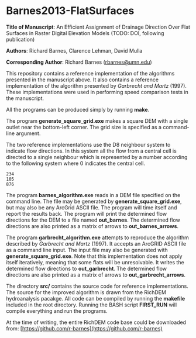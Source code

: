 Barnes2013-FlatSurfaces
=======================

**Title of Manuscript**:
An Efficient Assignment of Drainage Direction Over Flat
Surfaces in Raster Digital Elevation Models  (TODO: DOI, following publication)

**Authors**: Richard Barnes, Clarence Lehman, David Mulla

**Corresponding Author**: Richard Barnes (rbarnes@umn.edu)

This repository contains a reference implementation of the algorithms presented
in the manuscript above. It also contains a reference implementation of the
algorithm presented by *Garbrecht and Martz* (1997). These implementations were
used in performing speed comparison tests in the manuscript.

All the programs can be produced simply by running **make**.

The program **generate\_square\_grid.exe** makes a square DEM with a single
outlet near the bottom-left corner. The grid size is specified as a
command-line argument.

The two reference implementations use the D8 neighbour system to indicate flow
directions. In this system all the flow from a central cell is directed to a
single neighbour which is represented by a number according to the following
system where 0 indicates the central cell.

    234
    105
    876

The program **barnes\_algorithm.exe** reads in a DEM file specified on the
command line. The file may be generated by **generate\_square\_grid.exe**, but
may also be any ArcGrid ASCII file. The program will time itself and report the
results back. The program will print the determined flow directions for the DEM
to a file named **out\_barnes**. The determined flow directions are also
printed as a matrix of arrows to **out\_barnes\_arrows**.

The program **garbrecht\_algorithm.exe** attempts to reproduce the algorithm
described by *Garbrecht and Martz* (1997). It accepts an ArcGRID ASCII file as
a command line input. The input file may also be generated with
**generate\_square\_grid.exe**. Note that this implementation does not apply
itself iteratively, meaning that some flats will be unresolvable. It writes the
determined flow directions to **out\_garbrecht**. The determined flow
directions are also printed as a matrix of arrows to **out\_garbrecht\_arrows**.

The directory **src/** contains the source code for reference implementations.
The source for the improved algorithm is drawn from the RichDEM hydroanalysis
pacakge. All code can be compiled by running the **makefile** included in the
root directory. Running the BASH script **FIRST_RUN** will compile everything
and run the programs.

At the time of writing, the entire RichDEM code base could be downloaded from:
[https://github.com/r-barnes](https://github.com/r-barnes)
